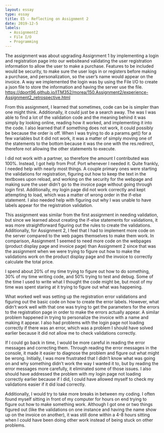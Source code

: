 ```yaml
---
layout: essay
type: essay
title: E5 - Reflecting on Assignment 2
date: 2019-12-5
labels:
  - Assignment2
  - File I/O
  - Programming
---
```


The assignment was about upgrading Assignment 1 by implementing a login and registration page into our websiteand validating the user registration information to allow the user to make a purchase. Features to be included would be security, to make sure the user logs in or registers before making a purchase, and personalization, so the user’s name would appear on the invoice. A way we implemented the login was by using the File I/O to create a json file to store the information and having the server use the file.
https://dport96.github.io/ITM352/morea/150.Assignment2/experience-Assignment2_retrospective.html

From this assignment, I learned that sometimes, code can be is simpler than one might think. Additionally, it could just be a search away. The was I was able to find a lot of the validation code and the meaning behind it was simply by looking online, reading how it worked, and implementing it into the code. I also learned that if something does not work, it could possibly be because the order is off. When I was trying to do a params.get() for a few variables but it did not work, it was a matter of simply moving one of the statements to the bottom because it was the one with the res.redirect, therefore not allowing the other statements to execute.

I did not work with a partner, so therefore the amount I contributed was 100%. Instead, I got help from Prof. Port whenever I needed it. Quite frankly, I needed help with nearly most things. A couple primary ones were starting the validations for registration, figuring out how to keep the text in the textboxes upon reload, and working on the security for the webpage and making sure the user didn’t go to the invoice page without going through login first. Additionally, my login page did not work correctly and kept attempting to load, which was a matter of wrong order in the if-else statement. I also needed help with figuring out why I was unable to have labels appear for the registration validation.

This assignment was similar from the first assignment in needing validation, but since we learned about creating the if-else statements for validations, it was more straightforward figuring out the rules to create the validations. Additionally, for Assignment 2, I feel that I had to implement more code on the server compared to the web pages themselves to make them work. In comparison, Assignment 1 seemed to need more code on the webpages (product display page and invoice page) than Assignment 2 since that was the assignment when we were trying to figure out how to make the validations work on the product display page and the invoice to correctly calculate the total price.

I spend about 20% of my time trying to figure out how to do something, 30% of my time writing code, and 50% trying to test and debug. Some of the time I used to write what I thought the code might be, but most of my time was spent staring at it trying to figure out what was happening.

What worked well was setting up the registration error validations and figuring out the basic code on how to create the error labels. However, what didn’t work well with that one was trying to get the parameters for the errors to the registration page in order to make the errors actually appear. A similar problem happened in trying to personalize the invoice with a name and making it appear. I also had problems with the login page not loading correctly if there was an error, which was a problem I should have solved earlier because it did not allow me to check validations correctly.

If I could go back in time, I would be more careful in reading the error messages and correcting them. Through reading the error messages in the console, it made it easier to diagnose the problem and figure out what might be wrong. Initially, I was more frustrated that I didn’t know what was going on and why something didn’t work the way I wanted it to, but by reading the error messages more carefully, it eliminated some of those issues. I also should have addressed the problem with my login page not loading correctly earlier because if I did, I could have allowed myself to check my validations easier if it did load correctly.

Additionally, I would try to take more breaks in between my coding. I often found myself sitting in front of my computer for hours on end trying to figure out how to make something work. Although I got one or two things figured out (like the validations on one instance and having the name show up on the invoice on another), it was still done within a 4-8 hours sitting when I could have been doing other work instead of being stuck on other problems.
